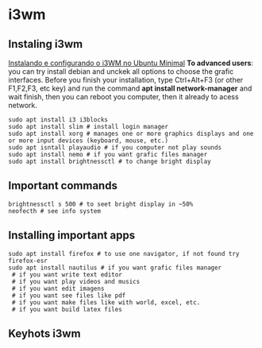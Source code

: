 # i3wm

## Instaling i3wm

[Instalando e configurando o i3WM no Ubuntu Minimal](https://www.youtube.com/watch?v=z5vtjmnGBKQ)
**To advanced users**: you can try install debian and unckek all options to choose the grafic interfaces. Before you finish your installation, type Ctrl+Alt+F3 (or other F1,F2,F3, etc key) and run the command **apt install network-manager** and wait finish, then you can reboot you computer, then it already to acess network.
``` shell
sudo apt install i3 i3blocks 
sudo apt install slim # install login manager
sudo apt install xorg # manages one or more graphics displays and one or more input devices (keyboard, mouse, etc.) 
sudo apt isntall playaudio # if you computer not play sounds
sudo apt install nemo # if you want grafic files manager
sudo apt install brightnessctl # to change bright display
```

## Important commands
``` code
brightnessctl s 500 # to seet bright display in ~50%
neofecth # see info system
```
## Installing important apps

``` shell
sudo apt install firefox # to use one navigator, if not found try firefox-esr
sudo apt install nautilus # if you want grafic files manager
 # if you want write text editor
 # if you want play videos and musics
 # if you want edit imagens
 # if you want see files like pdf
 # if you want make files like with world, excel, etc.
 # if you want build latex files
```

## Keyhots i3wm

